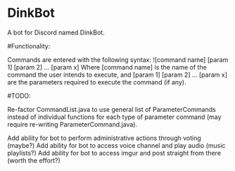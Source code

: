 # DinkBot
A bot for Discord named DinkBot.

#Functionality:

Commands are entered with the following syntax:
![command name] [param 1] [param 2] ... [param x]
Where [command name] is the name of the command the user intends to execute, and [param 1] [param 2] ... [param x] are the parameters required to execute the command (if any).

#TODO:

Re-factor CommandList.java to use general list of ParameterCommands instead of individual functions for each type of parameter command (may require re-writing ParameterCommand.java).

Add ability for bot to perform administrative actions through voting (maybe?)
Add ability for bot to access voice channel and play audio (music playlists?)
Add ability for bot to access imgur and post straight from there (worth the effort?)
